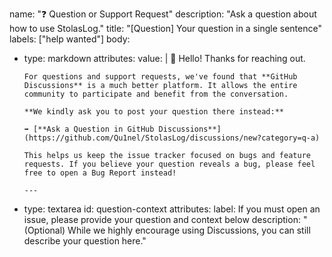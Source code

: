 name: "❓ Question or Support Request"
description: "Ask a question about how to use StolasLog."
title: "[Question] Your question in a single sentence"
labels: ["help wanted"]
body:
- type: markdown
  attributes:
    value: |
      👋 Hello! Thanks for reaching out.

      For questions and support requests, we've found that **GitHub Discussions** is a much better platform. It allows the entire community to participate and benefit from the conversation.

      **We kindly ask you to post your question there instead:**

      ➡️ [**Ask a Question in GitHub Discussions**](https://github.com/Qu1nel/StolasLog/discussions/new?category=q-a)

      This helps us keep the issue tracker focused on bugs and feature requests. If you believe your question reveals a bug, please feel free to open a Bug Report instead!

      ---
- type: textarea
  id: question-context
  attributes:
    label: If you must open an issue, please provide your question and context below
    description: "(Optional) While we highly encourage using Discussions, you can still describe your question here."
